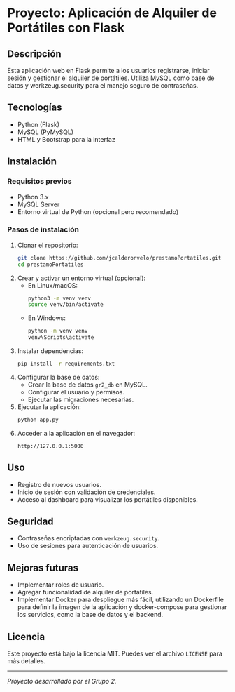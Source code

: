 # Proyecto: Aplicación de Alquiler de Portátiles con Flask

## Descripción

Esta aplicación web en Flask permite a los usuarios registrarse, iniciar sesión y gestionar el alquiler de portátiles. Utiliza MySQL como base de datos y werkzeug.security para el manejo seguro de contraseñas.

## Tecnologías

- Python (Flask)
- MySQL (PyMySQL)
- HTML y Bootstrap para la interfaz

## Instalación

### Requisitos previos

- Python 3.x
- MySQL Server
- Entorno virtual de Python (opcional pero recomendado)

### Pasos de instalación

1. Clonar el repositorio:
   ```sh
   git clone https://github.com/jcalderonvelo/prestamoPortatiles.git
   cd prestamoPortatiles
   ```
2. Crear y activar un entorno virtual (opcional):
   - En Linux/macOS:
     ```sh
     python3 -m venv venv
     source venv/bin/activate
     ```
   - En Windows:
     ```sh
     python -m venv venv
     venv\Scripts\activate
     ```
3. Instalar dependencias:
   ```sh
   pip install -r requirements.txt
   ```
4. Configurar la base de datos:
   - Crear la base de datos `gr2_db` en MySQL.
   - Configurar el usuario y permisos.
   - Ejecutar las migraciones necesarias.
5. Ejecutar la aplicación:
   ```sh
   python app.py
   ```
6. Acceder a la aplicación en el navegador:
   ```
   http://127.0.0.1:5000
   ```

## Uso

- Registro de nuevos usuarios.
- Inicio de sesión con validación de credenciales.
- Acceso al dashboard para visualizar los portátiles disponibles.

## Seguridad

- Contraseñas encriptadas con `werkzeug.security`.
- Uso de sesiones para autenticación de usuarios.

## Mejoras futuras

- Implementar roles de usuario.
- Agregar funcionalidad de alquiler de portátiles.
- Implementar Docker para despliegue más fácil, utilizando un Dockerfile para definir la imagen de la aplicación y docker-compose para gestionar los servicios, como la base de datos y el backend.

## Licencia

Este proyecto está bajo la licencia MIT. Puedes ver el archivo `LICENSE` para más detalles.

---

*Proyecto desarrollado por el Grupo 2.*

